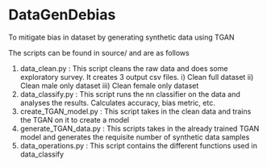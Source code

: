 # DataGenDebias
To mitigate bias in dataset by generating synthetic data using TGAN

The scripts can be found in source/ and are as follows
1. data_clean.py : This script cleans the raw data and does some exploratory survey. It creates 3 output csv files.
  i) Clean full dataset
  ii) Clean male only dataset
  iii) Clean female only dataset
2. data_classify.py : This script runs the nn classifier on the data and analyses the results. Calculates accuracy, bias metric, etc.
3. create_TGAN_model.py : This script takes in the clean data and trains the TGAN on it to create a model
4. generate_TGAN_data.py : This scripts takes in the already trained TGAN model and generates the requisite number of synthetic data samples
5. data_operations.py : This script contains the different functions used in data_classify
